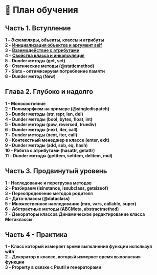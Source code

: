# 🧾 План обучения

## Часть 1. Вступление

**1 -** [**Экземпляры, объекты, классы и атрибуты** ](ekzemplyary-obekty-klassy-i-atributy.md)\
**2 -** [**Инициализация объектов и аргумент self**](inicializaciya-obektov-i-argument-self.md) \
**3 -** [**Взаимодействие с атрибутами**](vzaimodeistvie-s-atributami.md)\
**4 -** [**Свойства класса и инкапсуляция**](svoistva-klassa-i-inkapsulyaciya.md)\
**5 - Dunder методы (get, set)**\
**6 - Статические методы (@staticmethod)** \
**7 - Slots - оптимизируем потребление памяти**\
**8 - Dunder метод (New)**

## Глава 2. Глубоко и надолго

**1 - Моносостояние** \
**2 - Полиморфизм на примере (@singledispatch)**\
**3 - Dunder методы (str, repr, len, del)** \
**4 - Dunder методы (bool, bytes, float, int)** \
**5 - Dunder методы (pow, reversed, truediv)**\
**6 - Dunder методы (next, iter, call)** \
**7 - Dunder методы (next, iter, call)** \
**8 - Контекстный менеджер в классе (enter, exit)** \
**9 - Dunder методы (add, sub, eq, hash)** \
**10 - Работа с атрибутами (hasattr, getattr)** \
**11 - Dunder методы (getitem, setitem, delitem, mul)**

## Часть 3. Продвинутый уровень

**1 - Наследование и перегрузка методов** \
**2 - Разбираем (isinstance, issubclass, getsizeof)** \
**3 - Переопределение методов родителя** \
**4 - Дата-классы (@dataclass)** \
**5 - Множественное наследование (mro, vars, callable, super)**\
**6 - Абстрактные методы (ABCMeta, abstractmethod)** \
**7 - Декораторы классов Динамическое редактирование класса Метаклассы**

## Часть 4 - Практика

**1 - Класс который измеряет время выполнения функции используя with** \
**2 - Декоратор в классе, который измеряет время выполнения функции** \
**3 - Property в связке с Psutil и генераторами**
